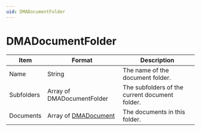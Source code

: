 ```yaml
---
uid: DMADocumentFolder
---
```


# DMADocumentFolder

| Item | Format | Description |
|--|--|--|
| Name | String | The name of the document folder. |
| Subfolders | Array of DMADocumentFolder | The subfolders of the current document folder. |
| Documents | Array of [DMADocument](xref:DMADocument) | The documents in this folder. |
